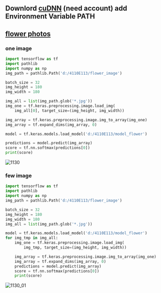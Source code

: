 ## Downlord [cuDNN](https://developer.nvidia.com/rdp/cudnn-archive) (need account) add Environment Variable PATH
## [flower photos](https://drive.google.com/file/d/12J1HlpCLSrPzeOWDsDd63eLc_qsz4gEE/view?usp=drive_link)
 
### one image
```py
import tensorflow as tf
import pathlib
import numpy as np
img_path = pathlib.Path('d:/4110E113/flower_image')

batch_size = 32
img_height = 180
img_width = 180

img_all = list(img_path.glob('*.jpg'))
img_one = tf.keras.preprocessing.image.load_img(
    img_all[0], target_size=(img_height, img_width))

img_array = tf.keras.preprocessing.image.img_to_array(img_one)
img_array = tf.expand_dims(img_array, 0)

model = tf.keras.models.load_model('d:/4110E113/model_flower')

predictions = model.predict(img_array)
score = tf.nn.softmax(predictions[0])
print(score)

```
![1130](https://github.com/4110E113/112-1/assets/113968351/dbdc68e7-832e-42ac-8b7f-df52cf2e31f9)

###  few image
```py
import tensorflow as tf
import pathlib
import numpy as np
img_path = pathlib.Path('d:/4110E113/flower_image')

batch_size = 32
img_height = 180
img_width = 180
img_all = list(img_path.glob('*.jpg'))

model = tf.keras.models.load_model('d:/4110E113/model_flower')
for img_tmp in img_all:
    img_one = tf.keras.preprocessing.image.load_img(
        img_tmp, target_size=(img_height, img_width))

    img_array = tf.keras.preprocessing.image.img_to_array(img_one)
    img_array = tf.expand_dims(img_array, 0)
    predictions = model.predict(img_array)
    score = tf.nn.softmax(predictions[0])
    print(score)
```
![1130_01](https://github.com/4110E113/112-1/assets/113968351/ee19ee43-577b-490e-9fd5-b7ae4ce90477)
